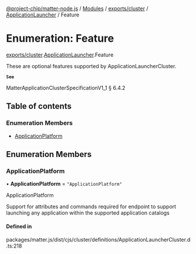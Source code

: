 [@project-chip/matter-node.js](../README.md) / [Modules](../modules.md) / [exports/cluster](../modules/exports_cluster.md) / [ApplicationLauncher](../modules/exports_cluster.ApplicationLauncher.md) / Feature

# Enumeration: Feature

[exports/cluster](../modules/exports_cluster.md).[ApplicationLauncher](../modules/exports_cluster.ApplicationLauncher.md).Feature

These are optional features supported by ApplicationLauncherCluster.

**`See`**

MatterApplicationClusterSpecificationV1_1 § 6.4.2

## Table of contents

### Enumeration Members

- [ApplicationPlatform](exports_cluster.ApplicationLauncher.Feature.md#applicationplatform)

## Enumeration Members

### ApplicationPlatform

• **ApplicationPlatform** = ``"ApplicationPlatform"``

ApplicationPlatform

Support for attributes and commands required for endpoint to support launching any application within the
supported application catalogs

#### Defined in

packages/matter.js/dist/cjs/cluster/definitions/ApplicationLauncherCluster.d.ts:218
